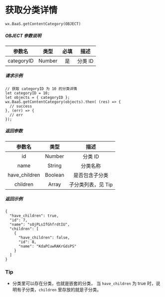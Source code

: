 # 获取分类详情

`wx.BaaS.getContentCategory(OBJECT)`

##### OBJECT 参数说明

| 参数名 | 类型   | 必填 |描述 |
| :---:  | :----: | :----: |:----: |
| categoryID | Number |是| 分类 ID |

##### 请求示例

```
// 获取 categoryID 为 10 的分类详情
let categoryID = 10;
let objects = { categoryID };
wx.BaaS.getContentCategory(objects).then( (res) => {
  // success
}, (err) => {
  // err
});
```

##### 返回参数

| 参数名 | 类型   |  描述 |
| :---:  | :----: | :----: |
| id | Number | 分类 ID |
| name   | String     | 分类名称     |
| have_children   | Boolean      | 是否包含子分类     |
| children   | Array      | 子分类列表，见 Tip     |

##### 返回示例

```
{
  "have_children": true,
  "id": 7,
  "name": "sOjPLsIfGhfrdtIU",
  "children": [
    {
      "have_children": false,
      "id": 8,
      "name": "KdaPCuwRAKrGdsPS"
    }
  ]
}
```

### Tip

- 分类里可以存在分类，也就是嵌套的分类， 当 `have_children` 为 true 时，说明有子分类，`children` 里存放的就是子分类。
